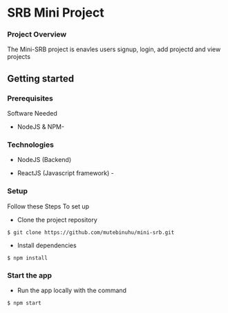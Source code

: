 # SRB Mini Project

### Project Overview
The Mini-SRB project is enavles users signup, login, add projectd and view projects


## Getting started

### Prerequisites

Software Needed

- NodeJS & NPM-


### Technologies
- NodeJS (Backend)

- ReactJS (Javascript framework) -



### Setup
Follow these Steps To set up

- Clone the project repository
```
$ git clone https://github.com/mutebinuhu/mini-srb.git
```

- Install dependencies
``` 
$ npm install
```

### Start the app

- Run the app locally with the command

```
$ npm start
```
